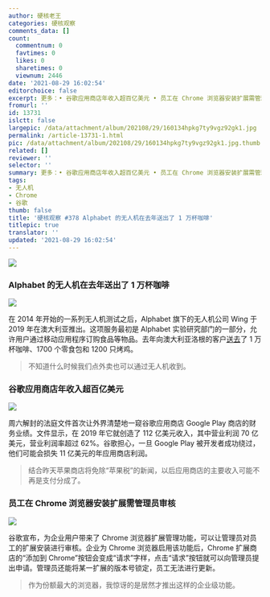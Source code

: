 ```yaml
---
author: 硬核老王
categories: 硬核观察
comments_data: []
count:
  commentnum: 0
  favtimes: 0
  likes: 0
  sharetimes: 0
  viewnum: 2446
date: '2021-08-29 16:02:54'
editorchoice: false
excerpt: 更多：• 谷歌应用商店年收入超百亿美元 • 员工在 Chrome 浏览器安装扩展需管理员审核
fromurl: ''
id: 13731
islctt: false
largepic: /data/attachment/album/202108/29/160134hpkg7ty9vgz92gk1.jpg
permalink: /article-13731-1.html
pic: /data/attachment/album/202108/29/160134hpkg7ty9vgz92gk1.jpg.thumb.jpg
related: []
reviewer: ''
selector: ''
summary: 更多：• 谷歌应用商店年收入超百亿美元 • 员工在 Chrome 浏览器安装扩展需管理员审核
tags:
- 无人机
- Chrome
- 谷歌
thumb: false
title: '硬核观察 #378 Alphabet 的无人机在去年送出了 1 万杯咖啡'
titlepic: true
translator: ''
updated: '2021-08-29 16:02:54'
---
```


![](/data/attachment/album/202108/29/160134hpkg7ty9vgz92gk1.jpg)


### Alphabet 的无人机在去年送出了 1 万杯咖啡


![](/data/attachment/album/202108/29/160201btndz0mdd6m9391j.jpg)


在 2014 年开始的一系列无人机测试之后，Alphabet 旗下的无人机公司 Wing 于 2019 年在澳大利亚推出。这项服务最初是 Alphabet 实验研究部门的一部分，允许用户通过移动应用程序订购食品等物品。去年向澳大利亚洛根的客户[送去](https://www.cnbc.com/2021/08/25/alphabet-wing-drones-delivered-10000-cups-of-coffee-in-the-last-year.html)了 1 万杯咖啡、1700 个零食包和 1200 只烤鸡。



> 
> 不知道什么时候我们点外卖也可以通过无人机收到。
> 
> 
> 


### 谷歌应用商店年收入超百亿美元


![](/data/attachment/album/202108/29/160223rhqq6r6qy1q9rgq6.jpg)


周六解封的法庭文件首次让外界清楚地一窥谷歌应用商店 Google Play 商店的财务业绩。文件显示，在 2019 年它就创造了 112 亿美元收入，其中营业利润 70 亿美元，营业利润率超过 62%。谷歌担心，一旦 Google Play 被开发者成功绕过，他们可能会损失 11 亿美元的年应用商店利润。



> 
> 结合昨天苹果商店将免除“苹果税”的新闻，以后应用商店的主要收入可能不再是支付分成了。
> 
> 
> 


### 员工在 Chrome 浏览器安装扩展需管理员审核


![](/data/attachment/album/202108/29/160238qvvxk9xyvvm5k8dv.jpg)


谷歌宣布，为企业用户带来了 Chrome 浏览器扩展管理功能，可以让管理员对员工的扩展安装进行审核。企业为 Chrome 浏览器启用该功能后，Chrome 扩展商店的“添加到 Chrome”按钮会变成“请求”字样，点击“请求”按钮就可以向管理员提出申请。管理员还能将某一扩展的版本号锁定，员工无法进行更新。



> 
> 作为份额最大的浏览器，我惊讶的是居然才推出这样的企业级功能。
> 
> 
>